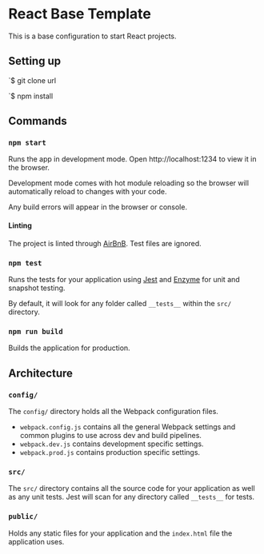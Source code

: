 # React Base Template

This is a base configuration to start React projects.

## Setting up 

`$ git clone url

`$ npm install

## Commands

### `npm start`

Runs the app in development mode.
Open http://localhost:1234 to view it in the browser.

Development mode comes with hot module reloading so the browser will automatically reload to changes with your code.

Any build errors will appear in the browser or console.

#### Linting

The project is linted through [AirBnB](https://github.com/airbnb/javascript).  Test files are ignored.

### `npm test`

Runs the tests for your application using [Jest](https://jestjs.io/docs/en/getting-started) and [Enzyme](https://airbnb.io/enzyme/) for unit and snapshot testing.

By default, it will look for any folder called `__tests__` within the `src/` directory.

### `npm run build`

Builds the application for production.

## Architecture

### `config/`

The `config/` directory holds all the Webpack configuration files.

- `webpack.config.js` contains all the general Webpack settings and common plugins to use across dev and build pipelines.
- `webpack.dev.js` contains development specific settings.
- `webpack.prod.js` contains production specific settings.

### `src/`

The `src/` directory contains all the source code for your application as well as any unit tests.  Jest will scan for any directory called `__tests__` for tests.

### `public/`

Holds any static files for your application and the `index.html` file the application uses.